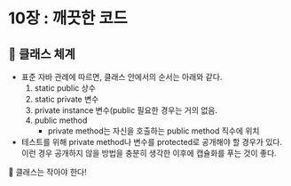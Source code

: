 # 10장 : 깨끗한 코드
## 📌 클래스 체계

- 표준 자바 관례에 따르면, 클래스 안에서의 순서는 아래와 같다.
    1. static public 상수
    2. static private 변수
    3. private instance 변수(public 필요한 경우는 거의 없음.
    4. public method
        - private method는 자신을 호출하는 public method 직수에 위치
- 테스트를 위해 private method나 변수를 protected로 공개해야 할 경우가 있다. 이런 경우 공개하지 않을 방법을 충분히 생각한 이후에 캡슐화를 푸는 것이 좋다.

📌 클래스는 작아야 한다!